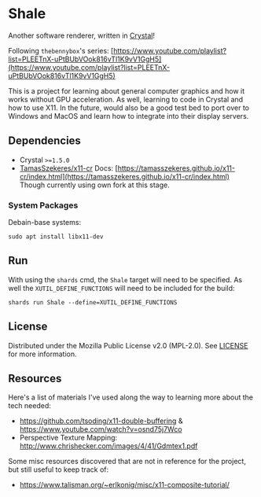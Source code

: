 # Shale
Another software renderer, written in [Crystal](https://crystal-lang.org/)!

Following `thebennybox`'s series: [https://www.youtube.com/playlist?list=PLEETnX-uPtBUbVOok816vTl1K9vV1GgH5](https://www.youtube.com/playlist?list=PLEETnX-uPtBUbVOok816vTl1K9vV1GgH5)

This is a project for learning about general computer graphics and how it works without GPU acceleration. As well, learning to code in Crystal and how to use X11. In the future, would also be a good test bed to port over to Windows and MacOS and learn how to integrate into their display servers.

## Dependencies

* Crystal `>=1.5.0`
* [TamasSzekeres/x11-cr](https://github.com/TamasSzekeres/x11-cr) Docs: [https://tamasszekeres.github.io/x11-cr/index.html](https://tamasszekeres.github.io/x11-cr/index.html)
	Though currently using own fork at this stage.

### System Packages

Debain-base systems:

	sudo apt install libx11-dev

## Run

With using the `shards` cmd, the `Shale` target will need to be specified. As well the `XUTIL_DEFINE_FUNCTIONS` will need to be included for the build:

	shards run Shale --define=XUTIL_DEFINE_FUNCTIONS

## License

Distributed under the Mozilla Public License v2.0 (MPL-2.0). See [LICENSE](./LICENSE) for more information.

## Resources

Here's a list of materials I've used along the way to learning more about the tech needed:

* https://github.com/tsoding/x11-double-buffering & https://www.youtube.com/watch?v=osnd75j7Wco
* Perspective Texture Mapping: http://www.chrishecker.com/images/4/41/Gdmtex1.pdf

Some misc resources discovered that are not in reference for the project, but still useful to keep track of:

* https://www.talisman.org/~erlkonig/misc/x11-composite-tutorial/
